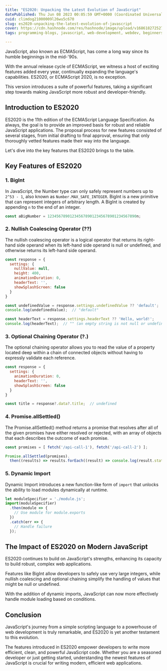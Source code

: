 ```yaml
---
title: "ES2020: Unpacking the Latest Evolution of JavaScript"
datePublished: Thu Jun 08 2023 00:05:59 GMT+0000 (Coordinated Universal Time)
cuid: climdog21000009l26wu5c670
slug: es2020-unpacking-the-latest-evolution-of-javascript
cover: https://cdn.hashnode.com/res/hashnode/image/upload/v1686182725278/6c7ebb78-3f79-4b8a-b212-54c736da1b84.png
tags: programming-blogs, javascript, web-development, webdev, beginners

---
```


JavaScript, also known as ECMAScript, has come a long way since its humble beginnings in the mid-'90s.

With the annual release cycle of ECMAScript, we witness a host of exciting features added every year, continually expanding the language's capabilities. ES2020, or ECMAScript 2020, is no exception.

This version introduces a suite of powerful features, taking a significant step towards making JavaScript more robust and developer-friendly.

## Introduction to ES2020

ES2020 is the 11th edition of the ECMAScript Language Specification. As always, the goal is to provide an improved basis for robust and reliable JavaScript applications. The proposal process for new features consisted of several stages, from initial drafting to final approval, ensuring that only thoroughly vetted features made their way into the language.

Let's dive into the key features that ES2020 brings to the table.

## Key Features of ES2020

### 1\. BigInt

In JavaScript, the Number type can only safely represent numbers up to `2^53 - 1`, also known as `Number.MAX_SAFE_INTEGER`. BigInt is a new primitive that can represent integers of arbitrary length. A BigInt is created by appending `n` to the end of an integer.

```javascript
const aBigNumber = 1234567890123456789012345678901234567890n;
```

### 2\. Nullish Coalescing Operator (??)

The nullish coalescing operator is a logical operator that returns its right-hand side operand when its left-hand side operand is null or undefined, and otherwise returns its left-hand side operand.

```javascript
const response = {
  settings: {
    nullValue: null,
    height: 400,
    animationDuration: 0,
    headerText: '',
    showSplashScreen: false
  }
}

const undefinedValue = response.settings.undefinedValue ?? 'default';
console.log(undefinedValue);  // "default"

const headerText = response.settings.headerText ?? 'Hello, world!';
console.log(headerText);  // "" (an empty string is not null or undefined)
```

### 3\. Optional Chaining Operator (?.)

The optional chaining operator allows you to read the value of a property located deep within a chain of connected objects without having to expressly validate each reference.

```javascript
const response = {
  settings: {
    animationDuration: 0,
    headerText: '',
    showSplashScreen: false
  }
}

const title = response?.data?.title;  // undefined
```

### 4\. Promise.allSettled()

The Promise.allSettled() method returns a promise that resolves after all of the given promises have either resolved or rejected, with an array of objects that each describes the outcome of each promise.

```javascript
const promises = [ fetch('/api-call-1'), fetch('/api-call-2') ];

Promise.allSettled(promises).
  then((results) => results.forEach((result) => console.log(result.status)));
```

### 5\. Dynamic Import

Dynamic Import introduces a new function-like form of `import` that unlocks the ability to load modules dynamically at runtime.

```javascript
let moduleSpecifier = './module.js';
import(moduleSpecifier)
  .then(module => {
    // Use module for module.exports
  })
  .catch(err => {
    // Handle failure
  });
```

## The Impact of ES2020 on Modern JavaScript

ES2020 continues to build on JavaScript's strengths, enhancing its capacity to build robust, complex web applications.

Features like BigInt allow developers to safely use very large integers, while nullish coalescing and optional chaining simplify the handling of values that might be null or undefined.

With the addition of dynamic imports, JavaScript can now more effectively handle module loading based on conditions.

## Conclusion

JavaScript's journey from a simple scripting language to a powerhouse of web development is truly remarkable, and ES2020 is yet another testament to this evolution.

The features introduced in ES2020 empower developers to write more efficient, clean, and powerful JavaScript code. Whether you are a seasoned developer or just getting started, understanding the newest features of JavaScript is crucial for writing modern, efficient web applications.